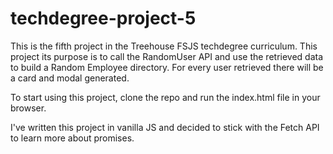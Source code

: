 # techdegree-project-5
This is the fifth project in the Treehouse FSJS techdegree curriculum.
This project its purpose is to call the RandomUser API and use the retrieved data to build a Random Employee directory.
For every user retrieved there will be a card and modal generated.

To start using this project, clone the repo and run the index.html file in your browser. 

I've written this project in vanilla JS and decided to stick with the Fetch API to learn more about promises. 
